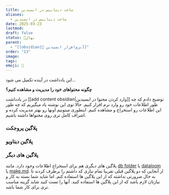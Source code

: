 ```yaml
---
title: ساخت دیتابیس در ابسیدین
aliases:
  - ساخت دیتابیس در ابسیدین
date: 2025-03-23
lastmod: 
draft: false
status: 🌱نهال
parent:
  - "[[obsidian|🔮 نرم‌افزار ابسیدین]]"
order: "13"
image: 
tags: 
emoji: 🌱
---
```

این یادداشت در آینده تکمیل می شود...

**چگونه محتواهای خود را مدیریت و مشاهده کنیم؟**

در یادداشت [[add content obsidian|وارد کردن محتوا در ابسیدین]] توضیح دادم که چه طور اطلاعات خود رو وارد نرم افزار کنیم. حالا توی این نوشته یاد میگیریم که چه طور این اطلاعات رو استخراج و مشاهده کنیم. اینطوری میتونیم اونها رو بهتر مدیریت کرده و اشراف کامل تری روی محتواها داشته باشیم.

### پلاگین پروجکت

### پلاگین دیتاویو

### پلاگین های دیگر
پلاگین های دیگری هم برای استخراج اطلاعات وجود دارد. مانند [db folder](https://github.com/RafaelGB/obsidian-db-folder) یا [dataloom](https://github.com/decaf-dev/obsidian-dataloom) یا [make.md](https://github.com/Make-md/makemd). از آنجایی که دو پلاگین قبلی تقریبا تمام نیازی که داشتم را برطرف کردند تا به حال ضرورتی نداشته که از این پلاگین ها استفاده کنم. اما شاید شما بسته به کار و نیازتان لازم باشد که از این پلاگین ها استفاده کنید. آنها را تست کنید شاید گزینه مناسب تری برای کار شما باشد. 

